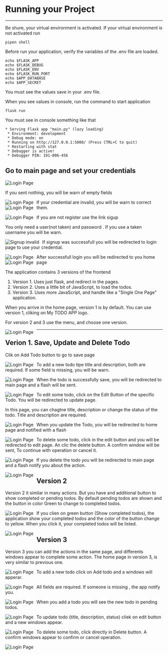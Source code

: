 # Running your Project
---

Be shure, your virtual environment is activated. If your virtual environment is not activated run 
```
pipen shell
```




Before run your application, verify the variables of the .env file are loaded. 


```
echo $FLASK_APP
echo $FLASK_DEBUG
echo $FLASK_ENV
echo $FLASK_RUN_PORT
echo $APP_DATABASE
echo $APP_SECRET
```

You must see the values save in your .env file.


When you see values in console,  run the command to start application
```
flask run
```

You must see in console something like that

```
* Serving Flask app "main.py" (lazy loading)
 * Environment: development
 * Debug mode: on
 * Running on http://127.0.0.1:5000/ (Press CTRL+C to quit)
 * Restarting with stat
 * Debugger is active!
 * Debugger PIN: 191-006-456

```

## Go to main page and set your credentials

<img src="images/Login.JPG"
     alt="Login Page"
     style="float: left; margin-right: 10px;" />



<br/>

If you sent nothing, you will be warn of empty fields 


<img src="images/Login_error.JPG"
     alt="Login Page"
     style="float: left; margin-right: 10px;" />


If your credential are invalid, you will be warn to correct them.
<img src="images/Login_invalid.JPG"
     alt="Login Page"
     style="float: left; margin-right: 10px;" />


If you are not register use the link sigup
<img src="images/Signup.JPG"
     alt="Login Page"
     style="float: left; margin-right: 10px;" />


You only need a user(not taken) and password .
If you use a taken username you will be warn.

<img src="images/Signup_invalid.JPG"
     alt="Signup invalid"
     style="float: left; margin-right: 10px;" />

If signup was successfull you will be redirected to login page to use your credential.

<img src="images/Login.JPG"
     alt="Login Page"
     style="float: left; margin-right: 10px;" />


After successfull login you will be redirected to you home page
<img src="images/MainPage.JPG"
     alt="Login Page"
     style="float: left; margin-right: 10px;" />



The application contains 3 versions of the frontend

1. Version 1. Uses just flask, and redirect in the pages.
2. Version 2. Uses a little bit of JavaScript, to load the todos. 
3. Version 3. Uses more JavaScript, and handle like a "Single One Page" application.

When you arrive in the home page, version 1 is by default. You can use version 1, cliking on My TODO APP logo.

For version 2 and 3 use the menu, and choose one version.

<img src="images/Menu.JPG"
     alt="Login Page"
     style="float: left; margin-right: 10px;" />


---

## Verion 1. Save, Update and Delete Todo


Clik on Add Todo button to go to save page

<img src="images/Save.JPG"
     alt="Login Page"
     style="float: left; margin-right: 10px;" />


To add a new todo tipe title and description, both are required. If some field is missing, you will be warn.

<img src="images/Save_error.JPG"
     alt="Login Page"
     style="float: left; margin-right: 10px;" />


When the todo is successfully save, you will be redirected to main page and a flash will be sent.

<img src="images/Save_success.JPG"
     alt="Login Page"
     style="float: left; margin-right: 10px;" />


To edit  some todo, click on the Edit Button of the specific Todo. You will be redirected to update page.

In this page, you can chagtne title, description or change the status of the todo. Title and description are required.

<img src="images/Update.JPG"
     alt="Login Page"
     style="float: left; margin-right: 10px;" />


When you update the Todo, you will be redirected to home page and notified with a flash

<img src="images/Update_success.JPG"
     alt="Login Page"
     style="float: left; margin-right: 10px;" />


To delete some todo, click in the edit button  and you will be redirected to edit page. An clic the delete button. A confirm window will be sent, To continue with operation or cancel it.

<img src="images/delete_todo.JPG"
     alt="Login Page"
     style="float: left; margin-right: 10px;" />


If you delete the todo you will be redirected to main page and a flash notify you about the action.

<img src="images/delete_success.JPG"
     alt="Login Page"
     style="float: left; margin-right: 10px;" />


## Version 2
Version 2 it similar in many actions. But you have and additional button to show completed or pending todos. By default pending todos are shown and the button in color Green to change to completed todos. 

<img src="images/V2_todo.JPG"
     alt="Login Page"
     style="float: left; margin-right: 10px;" />

If you clien on green button (Show completed todos), the application show your completed todos and the color of the button change to yellow. When you click it, your completed todos will be listed.


<img src="images/V2_completed.JPG"
     alt="Login Page"
     style="float: left; margin-right: 10px;" />


## Version 3

Version 3 you can add the actions in the same page, and differents windows appear to complete some action.
The home page in version 3, is very similar to previous one.

<img src="images/V3_todo.JPG"
     alt="Login Page"
     style="float: left; margin-right: 10px;" />


To add a new todo click on Add todo and a windows will apperar. 

<img src="images/V3_save.JPG"
     alt="Login Page"
     style="float: left; margin-right: 10px;" />


All fields are required. If someone is missing , the app notify you.

<img src="images/V3_save_error.JPG"
     alt="Login Page"
     style="float: left; margin-right: 10px;" />

When you add a todo you will see the new todo in pending todos.

<img src="images/V3_save_success.JPG"
     alt="Login Page"
     style="float: left; margin-right: 10px;" />


To update todo (title, description, status) cliek on edit button and a new windows appear.

<img src="images/V3_update.JPG"
     alt="Login Page"
     style="float: left; margin-right: 10px;" />


To delete some todo, click directly in Delete button. A confirm windows appear to confirm or cancel operation.

<img src="images/V3_delete.JPG"
     alt="Login Page"
     style="float: left; margin-right: 10px;" />

